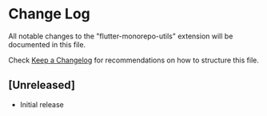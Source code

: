 # Change Log

All notable changes to the "flutter-monorepo-utils" extension will be documented in this file.

Check [Keep a Changelog](http://keepachangelog.com/) for recommendations on how to structure this file.

## [Unreleased]

- Initial release